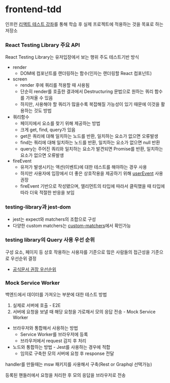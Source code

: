 # frontend-tdd

인프런 [리액트 테스트 강좌](https://www.inflearn.com/course/%EB%94%B0%EB%9D%BC%ED%95%98%EB%8A%94-%EB%A6%AC%EC%95%A1%ED%8A%B8-%ED%85%8C%EC%8A%A4%ED%8A%B8)를 통해 학습 후 실제 프로젝트에 적용하는 것을 목표로 하는 저장소

### React Testing Library 주요 API

React Testing Library는 유저입장에서 보는 행위 주도 테스트기반 방식

- render
  - DOM에 컴포넌트를 랜더링하는 함수(인자는 랜더링할 React 컴포넌트)
- screen
  - render 후에 쿼리를 적용할 때 사용됨
  - 단순히 render를 호출한 결과에서 Destructuring 문법으로 원하는 쿼리 함수를 가져올 수 있음
  - 하지만, 사용해야 할 쿼리가 많을수록 복잡해질 가능성이 있기 때문에 이것을 활용하는 것도 방법
- 쿼리함수
  - 페이지에서 요소를 찾기 위해 제공하는 방법
  - 크게 get, find, query가 있음
  - get은 쿼리에 대해 일치하는 노드를 반환, 일치하는 요소가 없으면 오류발생
  - find는 쿼리에 대해 일치하는 노드를 반환, 일치하는 요소가 없으면 null 반환
  - query는 주어진 쿼리와 일치하는 요소가 발견되면 Promise를 반환, 일치하는 요소가 없으면 오류발생
- fireEvent
  - 유저가 발생시키는 액션(이벤트)에 대한 테스트를 해야하는 경우 사용
  - 하지만 사용자에 입장에서 더 좋은 상호작용을 제공하기 위해 [userEvent](https://testing-library.com/docs/ecosystem-user-event) 사용권장
  - fireEvent 기반으로 작성됐으며, 엘리먼트의 타입에 따라서 클릭했을 때 타입에 따라 더욱 적절한 반응을 보임

### testing-library과 jest-dom

- jest는 expect와 matchers의 조합으로 구성
- 다양한 custom matchers는 [custom-matchers](https://github.com/testing-library/jest-dom#custom-matchers)에서 확인가능

### testing library의 Query 사용 우선 순위

구성 요소, 페이지 등 상호 작용하는 사용자를 기준으로 많은 사람들의 접근성을 기준으로 우선순위 결정

- [공식문서 권장 우선순위](https://testing-library.com/docs/queries/about/#priority)

### Mock Service Worker

백엔드에서 데이터를 가져오는 부분에 대한 테스트 방법

1. 실제로 서버에 호출 - E2E
2. 서버에 요청을 보낼 때 해당 요청을 가로채서 모의 응답 전송 - Mock Service Worker

- 브라우저와 통합해서 사용하는 방법
  - Service Worker를 브라우저에 등록
  - 브라우저에서 request 감지 후 처리
- 노드와 통합하는 방법 - Jest를 사용하는 경우에 적합
  - 임의로 구축한 모의 서버에 요청 후 response 전달

handler를 만들때는 msw 패키지를 사용해서 구축(Rest or Graphql 선택가능)

등록된 핸들러에서 요청을 처리한 후 모의 응답을 브라우저로 전송
